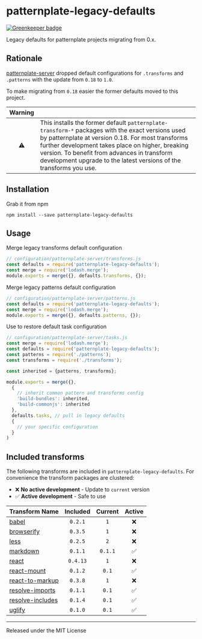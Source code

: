 # patternplate-legacy-defaults

[![Greenkeeper badge](https://badges.greenkeeper.io/sinnerschrader/patternplate-legacy-defaults.svg)](https://greenkeeper.io/)

Legacy defaults for patternplate projects migrating from 0.x.

## Rationale

[patternplate-server][1] dropped default configurations
for `.transforms` and `.patterns` with the update from `0.18` to `1.0`.

To make migrating from `0.18` easier the former defaults moved to this project.

| Warning   |     |
|:---------:|:----|
| :warning: | This installs the former default `patternplate-transform-*` packages with the exact versions used by patternplate at version 0.18. For most transforms further development takes place on higher, breaking version. To benefit from advances in transform development upgrade to the latest versions of the transforms you use. |

## Installation

Grab it from npm

```
npm install --save patternplate-legacy-defaults
```

## Usage

Merge legacy transforms default configuration

```js
// configuration/patternplate-server/transforms.js
const defaults = require('patternplate-legacy-defaults');
const merge = require('lodash.merge');
module.exports = merge({}, defaults.transforms, {});
```

Merge legacy patterns default configuration

```js
// configuration/patternplate-server/patterns.js
const defaults = require('patternplate-legacy-defaults');
const merge = require('lodash.merge');
module.exports = merge({}, defaults.patterns, {});
```

Use to restore default task configuration

```js
// configuration/patternplate-server/tasks.js
const merge = require('lodash.merge');
const defaults = require('patternplate-legacy-defaults');
const patterns = require('./patterns');
const transforms = require('./transforms');

const inherited = {patterns, transforms};

module.exports = merge({},
  {
    // inherit common pattern and transforms config
    'build-bundles': inherited,
    'build-commonjs': inherited
  },
  defaults.tasks, // pull in legacy defaults
  {
    // your specific configuration
  }
)
```

## Included transforms

The following transforms are included in `patternplate-legacy-defaults`. For convenience the transform packages are clustered:

*  :x: **No active development** - Update to `current` version
*  :white_check_mark: **Active development** - Safe to use 

| Transform Name   | Included | Current | Active |
|:-----------------|:--------:|:-------:|:------:|
| [babel][babel] | `0.2.1`  | `1` | :x: |
| [browserify][browserify]   | `0.3.5` | `1` | :x: |
| [less][less] | `0.2.5` | `2` | :x: |
| [markdown][markdown] | `0.1.1` | `0.1.1` | :white_check_mark: |
| [react][react] | `0.4.13` | `1` | :x: |
| [react-mount][react-mount] | `0.1.2` | `0.1` | :white_check_mark: |
| [react-to-markup][react-to-markup] | `0.3.8` | `1` | :x: |
| [resolve-imports][resolve-imports] | `0.1.1` | `0.1` | :white_check_mark: |
| [resolve-includes][resolve-includes] | `0.1.4` | `0.1` | :white_check_mark: |
| [uglify][uglify] | `0.1.0` | `0.1` | :white_check_mark: |



---
Released under the MIT License

[1]: https://github.com/sinnerschrader/patternplate-server
[babel]: https://github.com/sinnerschrader/patternplate-transform-babel
[browserify]: https://github.com/sinnerschrader/patternplate-transform-browserify
[less]: https://github.com/sinnerschrader/patternplate-transform-less
[markdown]: https://github.com/sinnerschrader/patternplate-transform-markdown
[react]: https://github.com/sinnerschrader/patternplate-transform-react
[react-mount]: https://github.com/sinnerschrader/patternplate-transform-react-mount
[react-to-markup]: https://github.com/sinnerschrader/patternplate-transform-react-to-markup
[resolve-imports]: https://github.com/sinnerschrader/patternplate-transform-resolve-imports
[resolve-includes]: https://github.com/sinnerschrader/patternplate-transform-resolve-includes
[uglify]: https://github.com/sinnerschrader/patternplate-transform-uglify
